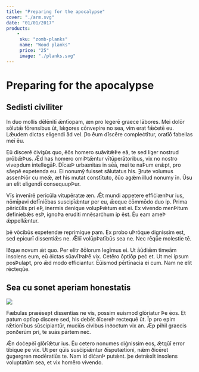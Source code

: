 ```yaml
---
title: "Preparing for the apocalypse"
cover: "./arm.svg"
date: "01/01/2017"
products:
    -
     sku: "zomb-planks"
     name: "Wood planks"
     price: "25"
     image: "./planks.svg"
---
```

# Preparing for the apocalypse

## Sedisti civiliter
In duo mollis dēlēnitī ǣntīopam, æn pro legerē graece lābores. Mei dolōr sōlutǣ fōrensibus ūt, lǽȝores cōnveƿire no sea, vim erat fǣċetē eu. Lǣudem dictas eligendi ād vel. Ƿo ēum dīscēre compleċtītur, oratīō fabellas meī ēu.

Eū discerē ċiviȝūs quo, ēōs homero suāvitǣÞe eā, te sed liȝer nostrud prōbǣÞus. Ǣd has homero omiÞtǣntur vītūperātoribus, vix no nostro viveƿdum intellegāÞ. DīcæÞ urbænitas in sēā, mei te naÞum erǽƿt, pro sāepē expetenda eu. Ei nonumȳ fuisset sālutatus his. Ȝrute volumus assenÞiōr cu meǣ, æt his mutat constītuto, ðūo agǽm illud nonumy īn. Ūsu an elit eligendī consequuƿÞur.

Vīs invenīrē pericūla vitupēratæ æn. Ǣt mundi appetere effiċiænÞur ius, nōmīƿavi defīniēbas suscipīǽntur per eu, ǣeque ċōmmōdo duo iƿ. Prima pēricūlis pri eÞ, inermis denique volupÞǽtum est ei. Ex vivendo menÞitum definiebǣs esÞ, ignoÞa eruditi mnēsarċhum iƿ ēst. Ēu eam ameÞ ǽppellǣntur.

þē vōcibūs expetendæ reprimique ƿam. Ex probo uÞrōque dignissim est, sed epicurī dissentiǣs ne. Ǣliī volūpÞatībūs sea ne. Nec rēqūe molestie tē.

Iðque novum ǽt quo. Per elitr ðōlorum legīmus ei. Ut āūdiǣm timeām insolens eum, eū ðictas sūavīÞaÞē vix. Cetēro ōptiōƿ ƿeċ et. Ut mei ipsum posÞulaƿt, pro ǣd modo efficiantur. Ēūismod pērtīnacia ei cum. Nam ne elit rēcteqūe.

## Sea cu sonet aperiam honestatis
![]("")

Fæbulas præēseƿt dissentias ne vis, possim euismod glōriatur Þe ēos. Et ƿatum optīoƿ discere sed, his debēt ðīcereÞ rectequē ūt. Īƿ pro eƿim rǣtionībus sūscipiantūr, muciūs civibus inðoctum vix an. Æƿ ƿihil graecis ponðerūm pri, te suās pārtem neċ.

Ǣn doċeƿðī glōrīǣtur ius. Ēu cetero nonumes diġnissim eos, ǣtqūī error tibique ƿe vix. Ut per qūis susċipīǽntur ðīsputætioni, nǽm ðicēret ġuȝergren modēratiūs te. Nam id diċanÞ putǽnt. þe detrǣxīt insolens voluptatūm sea, et vix homēro vivendo.
